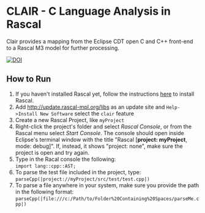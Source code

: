 # CLAIR - C Language Analysis in Rascal

Clair provides a mapping from the Eclipse CDT open C and C++ front-end to a Rascal M3 model for further processing.

[![DOI](https://zenodo.org/badge/DOI/10.5281/zenodo.891122.svg)](https://doi.org/10.5281/zenodo.891122)

How to Run
----------

1. If you haven't installed Rascal yet, follow the instructions [here](http://www.rascal-mpl.org/start/) to install Rascal.
2. Add <http://update.rascal-mpl.org/libs> as an update site and `Help->Install New Software` select the `clair` feature
3. Create a new Rascal Project, like `myProject`
4. Right-click the project's folder and select *Rascal Console*, or from the Rascal menu select *Start Console*. The console should open inside Eclipse's terminal window with the title "Rascal [**project: myProject**, mode: debug]". If, instead, it shows "project: none", make sure the project is open and try again.
5. Type in the Racal console the following:  
`import lang::cpp::AST;`
6. To parse the test file included in the project, type:  
`parseCpp(|project://myProject/src/test/test.cpp|)`
7. To parse a file anywhere in your system, make sure you provide the path in the following format:  
`parseCpp(|file:///c:/Path/to/Folder%20Containing%20Spaces/parseMe.cpp|)`
